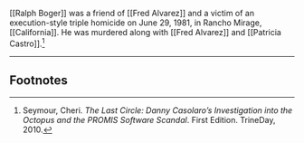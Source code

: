 [[Ralph Boger]] was a friend of [[Fred Alvarez]] and a victim of an execution-style triple homicide on June 29, 1981, in Rancho Mirage, [[California]]. He was murdered along with [[Fred Alvarez]] and [[Patricia Castro]].[^1]

---
## Footnotes

[^1]: Seymour, Cheri. *The Last Circle: Danny Casolaro’s Investigation into the Octopus and the PROMIS Software Scandal*. First Edition. TrineDay, 2010.